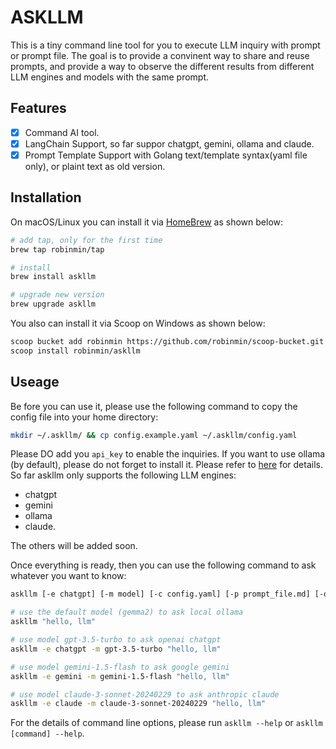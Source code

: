# ASKLLM

This is a tiny command line tool for you to execute LLM inquiry with prompt or prompt file. The goal is to provide a convinent way to share and reuse prompts, and provide a way to observe the different results from different LLM engines and models with the same prompt.

## Features

- [x] Command AI tool.
- [x] LangChain Support, so far suppor chatgpt, gemini, ollama and claude.
- [x] Prompt Template Support with Golang text/template syntax(yaml file only), or plaint text as old version.

## Installation

On macOS/Linux you can install it via [HomeBrew](https://brew.sh/) as shown below:

```bash
# add tap, only for the first time
brew tap robinmin/tap

# install
brew install askllm

# upgrade new version
brew upgrade askllm
```

You also can install it via Scoop on Windows as shown below:

```bash
scoop bucket add robinmin https://github.com/robinmin/scoop-bucket.git
scoop install robinmin/askllm
```

## Useage

Be fore you can use it, please use the following command to copy the config file into your home directory:

```bash
mkdir ~/.askllm/ && cp config.example.yaml ~/.askllm/config.yaml
```

Please DO add you `api_key` to enable the inquiries. If you want to use ollama (by default), please do not forget to install it. Please refer to [here](https://github.com/ollama/ollama) for details. So far askllm only supports the following LLM engines:

- chatgpt
- gemini
- ollama
- claude.

The others will be added soon.

Once everything is ready, then you can use the following command to ask whatever you want to know:

```bash
askllm [-e chatgpt] [-m model] [-c config.yaml] [-p prompt_file.md] [-o output.md] [direct prompt instuctions]

# use the default model (gemma2) to ask local ollama
askllm "hello, llm"

# use model gpt-3.5-turbo to ask openai chatgpt
askllm -e chatgpt -m gpt-3.5-turbo "hello, llm"

# use model gemini-1.5-flash to ask google gemini
askllm -e gemini -m gemini-1.5-flash "hello, llm"

# use model claude-3-sonnet-20240229 to ask anthropic claude
askllm -e claude -m claude-3-sonnet-20240229 "hello, llm"

```

For the details of command line options, please run `askllm --help` or `askllm [command] --help`.
